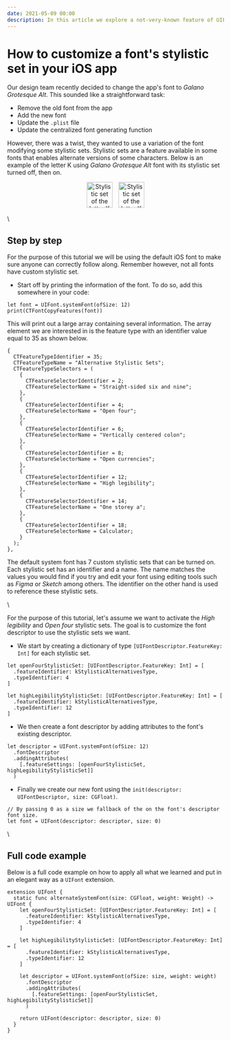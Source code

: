 ```yaml
---
date: 2021-05-09 00:00
description: In this article we explore a not-very-known feature of UIFont that allows enabling alternate versions of the font using its stylistic sets.
---
```


#  How to customize a font's stylistic set in your iOS app

Our design team recently decided to change the app's font to _Galano Grotesque Alt_. 
This sounded like a straightforward task:

- Remove the old font from the app
- Add the new font
- Update the `.plist` file
- Update the centralized font generating function

However, there was a twist, they wanted to use a variation of the font modifying some stylistic sets.
Stylistic sets are a feature available in some fonts that enables alternate versions of some characters. 
Below is an example of the letter K using _Galano Grotesque Alt_ font with its stylistic set turned off, then on.

<p style="text-align: center">
  <img src="/images/articles/customize-your-font/stylistic_set_off.png" alt="Stylistic set of the letter K turned off" height="60px"/>
  <img src="/images/articles/customize-your-font/stylistic_set_on.png" alt="Stylistic set of the letter K turned on" height="60px" style="margin-left: 10px"/>
</p>

\

## Step by step

For the purpose of this tutorial we will be using the default iOS font to make sure anyone can correctly follow along.
Remember however, not all fonts have custom stylistic set.

- Start off by printing the information of the font. To do so, add this somewhere in your code:

```
let font = UIFont.systemFont(ofSize: 12)
print(CTFontCopyFeatures(font))
```

This will print out a large array containing several information. 
The array element we are interested in is the feature type with an identifier value equal to 35 as shown below.

```
{
  CTFeatureTypeIdentifier = 35;
  CTFeatureTypeName = "Alternative Stylistic Sets";
  CTFeatureTypeSelectors = (
    {
      CTFeatureSelectorIdentifier = 2;
      CTFeatureSelectorName = "Straight-sided six and nine";
    },
    {
      CTFeatureSelectorIdentifier = 4;
      CTFeatureSelectorName = "Open four";
    },
    {
      CTFeatureSelectorIdentifier = 6;
      CTFeatureSelectorName = "Vertically centered colon";
    },
    {
      CTFeatureSelectorIdentifier = 8;
      CTFeatureSelectorName = "Open currencies";
    },
    {
      CTFeatureSelectorIdentifier = 12;
      CTFeatureSelectorName = "High legibility";
    },
    {
      CTFeatureSelectorIdentifier = 14;
      CTFeatureSelectorName = "One storey a";
    },
    {
      CTFeatureSelectorIdentifier = 18;
      CTFeatureSelectorName = Calculator;
    }
  );
},
```

The default system font has 7 custom stylistic sets that can be turned on. 
Each stylistic set has an identifier and a name. 
The name matches the values you would find if you try and edit your font using editing tools such as _Figma_ or _Sketch_ among others. 
The identifier on the other hand is used to reference these stylistic sets.

\

For the purpose of this tutorial, let's assume we want to activate the _High legibility_ and _Open four_ stylistic sets. 
The goal is to customize the font descriptor to use the stylistic sets we want.

- We start by creating a dictionary of type `[UIFontDescriptor.FeatureKey: Int]` for each stylistic set.

```
let openFourStylisticSet: [UIFontDescriptor.FeatureKey: Int] = [
  .featureIdentifier: kStylisticAlternativesType,
  .typeIdentifier: 4
]

let highLegibilityStylisticSet: [UIFontDescriptor.FeatureKey: Int] = [
  .featureIdentifier: kStylisticAlternativesType,
  .typeIdentifier: 12
]
```
- We then create a font descriptor by adding attributes to the font's existing descriptor.

```
let descriptor = UIFont.systemFont(ofSize: 12)
  .fontDescriptor
  .addingAttributes(
    [.featureSettings: [openFourStylisticSet, highLegibilityStylisticSet]]
  )
```

- Finally we create our new font using the `init(descriptor: UIFontDescriptor, size: CGFloat)`.

```
// By passing 0 as a size we fallback of the on the font's descriptor font size. 
let font = UIFont(descriptor: descriptor, size: 0)
```

\

## Full code example

Below is a full code example on how to apply all what we learned and put in an elegant way as a `UIFont` extension.

```
extension UIFont {
  static func alternateSystemFont(size: CGFloat, weight: Weight) -> UIFont {
    let openFourStylisticSet: [UIFontDescriptor.FeatureKey: Int] = [
      .featureIdentifier: kStylisticAlternativesType,
      .typeIdentifier: 4
    ]
  
    let highLegibilityStylisticSet: [UIFontDescriptor.FeatureKey: Int] = [
      .featureIdentifier: kStylisticAlternativesType,
      .typeIdentifier: 12
    ]
    
    let descriptor = UIFont.systemFont(ofSize: size, weight: weight)
      .fontDescriptor
      .addingAttributes(
        [.featureSettings: [openFourStylisticSet, highLegibilityStylisticSet]]
      )
    
    return UIFont(descriptor: descriptor, size: 0)
  }
}
```
